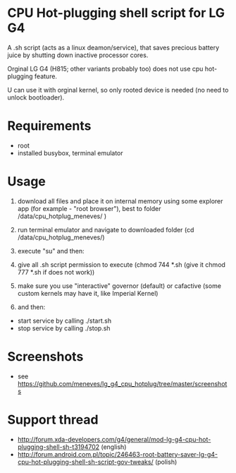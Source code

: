# CPU Hot-plugging shell script for LG G4

A .sh script (acts as a linux deamon/service), that saves precious battery juice by shutting down inactive processor cores. 

Orginal LG G4 (H815; other variants probably too) does not use cpu hot-plugging feature. 

U can use it with orginal kernel, so only rooted device is needed (no need to unlock bootloader).


# Requirements

* root
* installed busybox, terminal emulator


# Usage

1) download all files and place it on internal memory using some explorer app (for example - "root browser"), best to folder /data/cpu_hotplug_meneves/ )

2) run terminal emulator and navigate to downloaded folder (cd /data/cpu_hotplug_meneves/)

3) execute "su" and then:

4) give all .sh script permission to execute (chmod 744 *.sh (give it chmod 777 *.sh if does not work))

5) make sure you use "interactive" governor (default) or cafactive (some custom kernels may have it, like Imperial Kernel)

6) and then:

  * start service by calling ./start.sh
  * stop service by calling ./stop.sh


# Screenshots

* see https://github.com/meneves/lg_g4_cpu_hotplug/tree/master/screenshots


# Support thread

* http://forum.xda-developers.com/g4/general/mod-lg-g4-cpu-hot-plugging-shell-sh-t3194702 (english)
* http://forum.android.com.pl/topic/246463-root-battery-saver-lg-g4-cpu-hot-plugging-shell-sh-script-gov-tweaks/ (polish)


